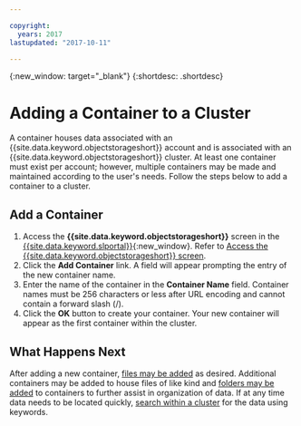 ```yaml
---

copyright:
  years: 2017
lastupdated: "2017-10-11"

---
```

{:new_window: target="_blank"}
{:shortdesc: .shortdesc}

# Adding a Container to a Cluster

A container houses data associated with an {{site.data.keyword.objectstorageshort}} account and is associated with an {{site.data.keyword.objectstorageshort}} cluster. At least one container must exist per account; however, multiple containers may be made and maintained according to the user's needs. Follow the steps below to add a container to a cluster.

## Add a Container

1. Access the **{{site.data.keyword.objectstorageshort}}** screen in the [{{site.data.keyword.slportal}}](https://control.softlayer.com/){:new_window}. Refer to [Access the {{site.data.keyword.objectstorageshort}} screen](access-object-storage-screen.html).
2. Click the **Add Container** link. A field will appear prompting the entry of the new container name.
3. Enter the name of the container in the **Container Name** field. Container names must be 256 characters or less after URL encoding and cannot contain a forward slash (/).
2. Click the **OK** button to create your container. Your new container will appear as the first container within the cluster.

## What Happens Next

After adding a new container, [files may be added](add-object-file.html) as desired. Additional containers may be added to house files of like kind and [folders may be added](add-folder-container.html) to containers to further assist in organization of data. If at any time data needs to be located quickly, [search within a cluster](search-within-cluster.html) for the data using keywords.
